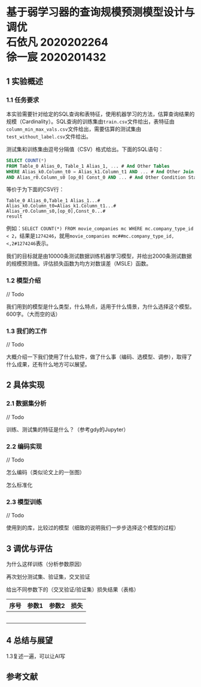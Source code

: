 # 基于弱学习器的查询规模预测模型设计与调优<br/>石依凡  2020202264<br/>徐一宸  2020201432

## 1  实验概述

### 1.1  任务要求

本实验需要针对给定的SQL查询和表特征，使用机器学习的方法，估算查询结果的规模（Cardinality）。SQL查询的训练集由`train.csv`文件给出，表特征由`column_min_max_vals.csv`文件给出，需要估算的测试集由`test_without_label.csv`文件给出。

测试集和训练集由逗号分隔值（CSV）格式给出。下面的SQL语句：

```sql
SELECT COUNT(*)
FROM Table_0 Alias_0, Table_1 Alias_1, ... # And Other Tables
WHERE Alias_k0.Column_t0 = Alias_k1.Column_t1 AND ... # And Other Join-Statements
AND Alias_r0.Column_s0 [op_0] Const_0 AND ... # And Other Condition Statements
```

等价于为下面的CSV行：

```
Table_0 Alias_0,Table_1 Alias_1...#
Alias_k0.Column_t0=Alias_k1.Column_t1...#
Alias_r0.Column_s0,[op_0],Const_0...#
result
```

例如：`SELECT COUNT(*) FROM movie_companies mc WHERE mc.company_type_id < 2`，结果是`1274246`，就用`movie_companies mc##mc.company_type_id,<,2#1274246`表示。

我们的目标就是由$10000$条测试数据训练机器学习模型，并给出$2000$条测试数据的规模预测值。评估损失函数为均方对数误差（MSLE）函数。

### 1.2  模型介绍

// Todo

我们用到的模型是什么类型，什么特点，适用于什么情景，为什么选择这个模型。600字。（大而空的话）

### 1.3  我们的工作

// Todo

大概介绍一下我们使用了什么软件，做了什么事（编码、选模型、调参），取得了什么成果，还有什么地方可以展望。

## 2  具体实现

### 2.1  数据集分析

// Todo

训练、测试集的特征是什么？（参考gdy的Jupyter）

### 2.2  编码实现

// Todo

怎么编码（类似论文上的一张图）

怎么标准化

### 2.3  模型训练

// Todo

使用到的库，比较过的模型（细致的说明我们一步步选择这个模型的过程）

## 3  调优与评估

为什么这样训练（分析参数原因）

再次划分测试集、验证集，交叉验证

给出不同参数下的（交叉验证/验证集）损失结果（表格）

| 序号 | 参数1 | 参数2 | 损失 |
| ---- | ----- | ----- | ---- |
|      |       |       |      |
|      |       |       |      |
|      |       |       |      |
|      |       |       |      |
|      |       |       |      |

## 4  总结与展望

1.3复述一遍，可以让AI写

## 参考文献


